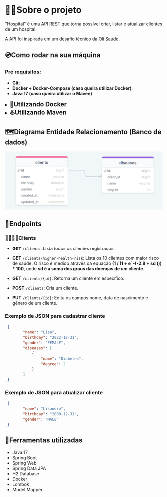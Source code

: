 # 👨‍💻Sobre o projeto
"Hospital" é uma API REST que torna possível criar, listar e atualizar clientes de um hospital.

A API foi inspirada em um desafio técnico da [Oli Saúde](https://github.com/olisaude/teste-dev-backend).

## 💿Como rodar na sua máquina

### Pré requisitos: 

- **Git**;
- **Docker + Docker-Compose (caso queira utilizar Docker)**;
- **Java 17 (caso queira utilizar o Maven)**

<details>
    <summary><b style="font-size:1.4em;">🐳Utilizando Docker</b></summary>

```shell
# Clone o repositório na sua máquina
$ git clone https://github.com/lleonardus/hospital-api.git

# Abra a pasta do projeto
$ cd hospital-api

# Inicie o projeto usando Docker
$ docker-compose up
```

Após esse processo, a API vai estar rodando em **http://localhost:8080**.

</details>

<details>
    <summary><b style="font-size:1.4em;">♨️Utilizando Maven</b></summary>

 ```shell
# Clone o repositório na sua máquina
$ git clone https://github.com/lleonardus/hospital-api.git

# Abra a pasta do projeto
$ cd hospital-api

# Inicie o projeto usando Maven
$ ./mvnw spring-boot:run
```

Após esse processo, a API vai estar rodando em **http://localhost:8080**
e o banco de dados (H2 database) pode ser acessado em **http://localhost:8080/h2-console/**

</details> 

## 🗺️Diagrama Entidade Relacionamento (Banco de dados)

![diagrama](images/diagrama.png)

## 🎯Endpoints

### 👨‍👩‍👦‍👦Clients

- **GET** `/clients`: Lista todos os clientes registrados.
- **GET** `/clients/higher-health-risk`: Lista os 10 clientes com maior risco de saúde. O risco é medido através
da equação **(1 / (1 + eˆ-(-2.8 + sd ))) * 100**, onde **sd é a soma dos graus das doenças de um cliente**.

- **GET** `/clients/{id}`: Retorna um cliente em específico.
- **POST** `/clients`: Cria um cliente.
- **PUT** `/clients/{id}`: Edita os campos nome, data de nascimento e gênero de um cliente.

### Exemplo de JSON para cadastrar cliente

```json
 {
        "name": "Lisa",
        "birthday": "2022-12-31",
        "gender": "FEMALE",
        "diseases": [
            {
                "name": "Diabetes",
                "degree": 2
            }
        ]
 }
```

### Exemplo de JSON para atualizar cliente

```json
 {
        "name": "Lisandro",
        "birthday": "2000-12-31",
        "gender": "MALE"
 }
```

## 🧰Ferramentas utilizadas

- Java 17
- Spring Boot
- Spring Web
- Spring Data JPA
- H2 Database
- Docker
- Lombok
- Model Mapper
